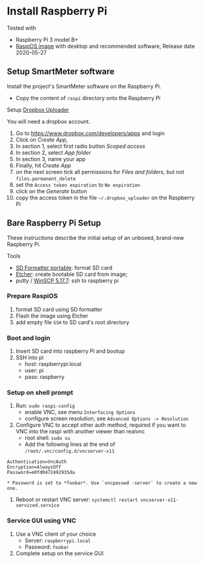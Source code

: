 # Install Raspberry Pi

Tested with

* Raspberry Pi 3 model B+
* [RaspiOS image](https://www.raspberrypi.org/downloads/raspberry-pi-os/) with desktop and recommended software, Release date 2020-05-27 

## Setup SmartMeter software

Install the project's SmartMeter software on the Raspberry Pi.

* Copy the content of `raspi` directory onto the Raspberry Pi

Setup [Dropbox Uploader](https://github.com/andreafabrizi/Dropbox-Uploader)

You will need a dropbox account.

1. Go to https://www.dropbox.com/developers/apps and login
1. Click on *Create App*, 
1. In section 1, select first radio button *Scoped access* 
1. In section 2, select *App folder* 
1. In section 3, name your app
1. Finally, hit *Create App*
1. on the next screen tick all permissions for *Files and folders*, but not `files.permanent_delete`
1. set the `Access token expiration` to `No expiration` 
1. click on the *Generate* button
1. copy the access token in the file `~/.dropbox_uploader` on the Raspberry Pi


## Bare Raspberry Pi Setup 

These instructions describe the initial setup of an unboxed, brand-new Raspberry Pi. 

Tools

* [SD Formatter portable](https://sourceforge.net/projects/thumbapps/files/Utilities/SD%20Card%20Formatter/): format SD card
* [Etcher](https://github.com/balena-io/etcher/releases/download/v1.5.102/balenaEtcher-Portable-1.5.102.exe): create bootable SD card from image; 
* putty / [WinSCP 5.17.7](https://winscp.net/download/WinSCP-5.17.7-Portable.zip): ssh to raspberry pi


### Prepare RaspiOS

1. format SD card using SD formatter
1. Flash the image using Etcher
1. add empty file `SSH` to SD card's root directory

### Boot and login

1. Insert SD card into raspberry Pi and bootup
1. SSH into pi
    * host: raspberrypi.local
    * user: pi
    * pass: raspberry
    
### Setup on shell prompt 

1. Run: `sudo raspi-config`
    * enable VNC, see menu `Interfacing Options`
    * configure screen resolution, see `Advanced Options -> Resolution`
1. Configure VNC to accept other auth method, required if you want to VNC into the raspi with another viewer than realvnc 
    * root shell: `sudo su` 
    * Add the following lines at the end of `/root/.vnc/config.d/vncserver-x11`
```
Authentication=VncAuth
Encryption=AlwaysOff
Password=e0fd0472492935da
```
    * Password is set to *foobar*. Use `vncpasswd -server` to create a new one.
1. Reboot or restart VNC server: `systemctl restart vncserver-x11-serviced.service`     
    
### Service GUI using VNC

1. Use a VNC client of your choice
    * Server: `raspberrypi.local`
    * Password: `foobar`
1. Complete setup on the service GUI

